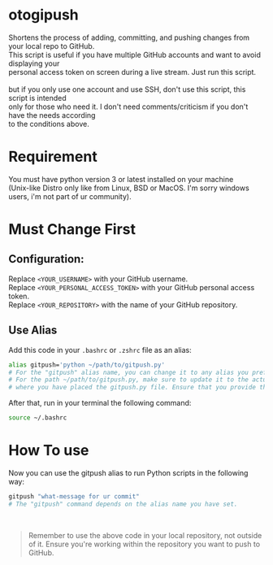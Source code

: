 # otogipush
Shortens the process of adding, committing, and pushing changes from your local repo to GitHub.<br>
This script is useful if you have multiple GitHub accounts and want to avoid displaying your<br>
personal access token on screen during a live stream. Just run this script.<br>
<br>
but if you only use one account and use SSH, don't use this script, this script is intended<br>
only for those who need it. I don't need comments/criticism if you don't have the needs according<br>
to the conditions above.

# Requirement
You must have python version 3 or latest installed on your machine<br>
(Unix-like Distro only like from Linux, BSD or MacOS. I'm sorry windows users, i'm not part of ur community).

# Must Change First
## Configuration:

Replace `<YOUR_USERNAME>` with your GitHub username.<br>
Replace `<YOUR_PERSONAL_ACCESS_TOKEN>` with your GitHub personal access token.<br>
Replace `<YOUR_REPOSITORY>` with the name of your GitHub repository.<br>

## Use Alias
Add this code in your `.bashrc` or `.zshrc` file as an alias:

```bash
alias gitpush='python ~/path/to/gitpush.py'
# For the "gitpush" alias name, you can change it to any alias you prefer.
# For the path ~/path/to/gitpush.py, make sure to update it to the actual location
# where you have placed the gitpush.py file. Ensure that you provide the correct path.
```
After that, run in your terminal the following command:

```bash
source ~/.bashrc
```

# How To use
Now you can use the gitpush alias to run Python scripts in the following way:

```bash
gitpush "what-message for ur commit"
# The "gitpush" command depends on the alias name you have set.
```
<br>

> Remember to use the above code in your local repository, not outside of it. Ensure you're
> working within the repository you want to push to GitHub.
